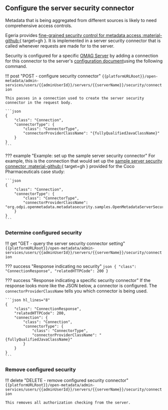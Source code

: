 <!-- SPDX-License-Identifier: CC-BY-4.0 -->
<!-- Copyright Contributors to the Egeria project 2020. -->

## Configure the server security connector

Metadata that is being aggregated from different sources is likely to need comprehensive access controls.

Egeria provides [fine-grained security control for metadata access :material-github:](https://github.com/odpi/egeria/tree/master/open-metadata-implementation/common-services/metadata-security){ target=gh }. It is implemented in a server security connector that is called whenever requests are made for to the server.

Security is configured for a specific [OMAG Server](./concepts/omag-server) by adding a connection for this connector to the server's [configuration document](./concepts/configuration-document)using the following command.

!!! post "POST - configure security connector"
    ```
    {{platformURLRoot}}/open-metadata/admin-services/users/{{adminUserId}}/servers/{{serverName}}/security/connection
    ```

    This passes in a connection used to create the server security connector in the request body.  

    ```json
    {
        "class": "Connection",
        "connectorType": {
            "class": "ConnectorType",
            "connectorProviderClassName": "{fullyQualifiedJavaClassName}"
        }
    }
    ```

??? example "Example: set up the sample server security connector"
    For example, this is the connection that would set up the [sample server security connector :material-github:](https://github.com/odpi/egeria/tree/master/open-metadata-resources/open-metadata-samples/open-metadata-security-samples){ target=gh } provided for the Coco Pharmaceuticals case study:

    ```json
    {
        "class": "Connection",
        "connectorType": {
            "class": "ConnectorType",
            "connectorProviderClassName": "org.odpi.openmetadata.metadatasecurity.samples.OpenMetadataServerSecurityProvider"
        }
    }
    ```

### Determine configured security

!!! get "GET - query the server security connector setting"
    ```
    {{platformURLRoot}}/open-metadata/admin-services/users/{{adminUserId}}/servers/{{serverName}}/security/connection
    ```

??? success "Response indicating no security"
    ```json
    {
        "class": "ConnectionResponse",
        "relatedHTTPCode": 200
    }
    ```

??? success "Response indicating a specific security connector"
    If the response looks more like the JSON below, a connector is configured. The `connectorProviderClassName` tells you which connector is being used.

    ```json hl_lines="8"
    {
        "class": "ConnectionResponse",
        "relatedHTTPCode": 200,
        "connection": {
            "class": "Connection",
            "connectorType": {
                "class": "ConnectorType",
                "connectorProviderClassName": "{fullyQualifiedJavaClassName}"
            }
        }
    }
    ```

### Remove configured security

!!! delete "DELETE - remove configured security connector"
    ```
    {{platformURLRoot}}/open-metadata/admin-services/users/{{adminUserId}}/servers/{{serverName}}/security/connection
    ```

    This removes all authorization checking from the server.
